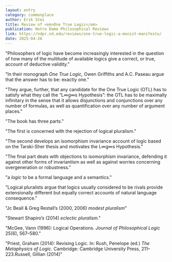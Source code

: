 ```yaml
---
layout: entry
category: commonplace
author: Erik Stei
title: Review of <em>One True Logic</em>
publication: Notre Dame Philosophical Reviews
link: https://ndpr.nd.edu/reviews/one-true-logic-a-monist-manifesto/
date: 2025-04-26
---
```


"Philosophers of logic have become increasingly interested in the question of how many of the multitude of available logics give a correct, or true, account of deductive validity."

"In their monograph *One True Logic,* Owen Griffiths and A.C. Paseau argue that the answer has to be: exactly one."

"They argue, further, that any candidate for the One True Logic (OTL) has to satisfy what they call the “L∞g∞s Hypothesis”: the OTL has to be maximally infinitary in the sense that it allows disjunctions and conjunctions over any number of formulas, as well as quantification over any number of argument places."

"The book has three parts."

"The first is concerned with the rejection of logical pluralism."

"The second develops an isomorphism invariance account of logic based on the Tarski-Sher thesis and motivates the L∞g∞s Hypothesis."

"The final part deals with objections to isomorphism invariance, defending it against other forms of invariantism as well as against worries concerning overgeneration or robustness."

"a *logic* to be a formal language and a semantics."

"Logical pluralists argue that logics usually considered to be rivals provide extensionally different but equally correct accounts of natural language consequence."

"Jc Beall & Greg Restall’s (2000, 2006) *modest pluralism*"

"Stewart Shapiro’s (2014) *eclectic pluralism*."

"McGee, Vann (1996): Logical Operations. *Journal of Philosophical Logic* 25(6), 567–580."

"Priest, Graham (2014): Revising Logic. In: Rush, Penelope (ed.) *The Metaphysics of Logic.* Cambridge: Cambridge University Press, 211–223.Russell, Gillian (2014)"
